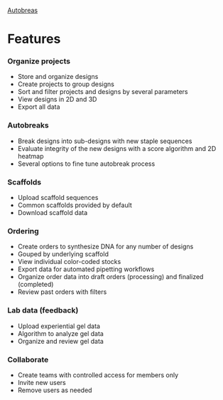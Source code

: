 [Autobreas](pages/autobreaks.md)

# Features

### Organize projects
* Store and organize designs
* Create projects to group designs
* Sort and filter projects and designs by several parameters
* View designs in 2D and 3D
* Export all data

### Autobreaks
* Break designs into sub-designs with new staple sequences
* Evaluate integrity of the new designs with a score algorithm and 2D heatmap
* Several options to fine tune autobreak process

### Scaffolds
* Upload scaffold sequences
* Common scaffolds provided by default
* Download scaffold data

### Ordering
* Create orders to synthesize DNA for any number of designs
* Gouped by underlying scaffold
* View individual color-coded stocks
* Export data for automated pipetting workflows
* Organize order data into draft orders (processing) and finalized (completed)
* Review past orders with filters

### Lab data (feedback)
* Upload experiential gel data
* Algorithm to analyze gel data
* Organize and review gel data

### Collaborate
* Create teams with controlled access for members only
* Invite new users
* Remove users as needed

